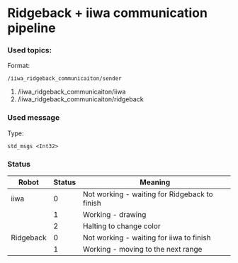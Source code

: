 # Ridgeback + iiwa communication pipeline

### Used topics:

Format: 
 
    /iiwa_ridgeback_communicaiton/sender

1. /iiwa_ridgeback_communicaiton/iiwa
2. /iiwa_ridgeback_communicaiton/ridgeback

### Used message

Type:

    std_msgs <Int32>

### Status

| Robot     | Status | Meaning                                       |
|-----------|--------|-----------------------------------------------|
| iiwa      | 0      | Not working - waiting for Ridgeback to finish |
|           | 1      | Working - drawing                             |
|           | 2      | Halting to change color                       |
| Ridgeback | 0      | Not working - waiting for iiwa to finish      |
|           | 1      | Working - moving to the next range            |
